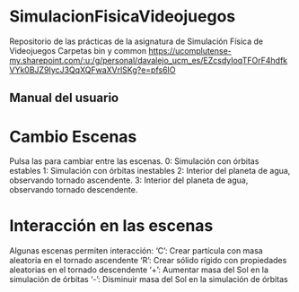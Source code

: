# SimulacionFisicaVideojuegos
Repositorio de las prácticas de la asignatura de Simulación Física de Videojuegos
Carpetas bin y common https://ucomplutense-my.sharepoint.com/:u:/g/personal/davalejo_ucm_es/EZcsdyIoqTFOrF4hdfkVYk0BJZ9IycJ3QqXQFwaXVrlSKg?e=pfs6IO

## Manual del usuario
# Cambio Escenas
Pulsa las para cambiar entre las escenas.
0: Simulación con órbitas estables
1: Simulación con órbitas inestables
2: Interior del planeta de agua, observando tornado ascendente.
3: Interior del planeta de agua, observando tornado descendente.

# Interacción en las escenas
Algunas escenas permiten interacción:
‘C’: Crear partícula con masa aleatoria en el tornado ascendente
‘R’: Crear sólido rígido con propiedades aleatorias en el tornado descendente
‘+’: Aumentar masa del Sol en la simulación de órbitas
‘-’:  Disminuir masa del Sol en la simulación de órbitas
